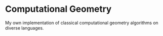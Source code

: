 # Computational Geometry
My own implementation of classical computational geometry algorithms on diverse languages.
